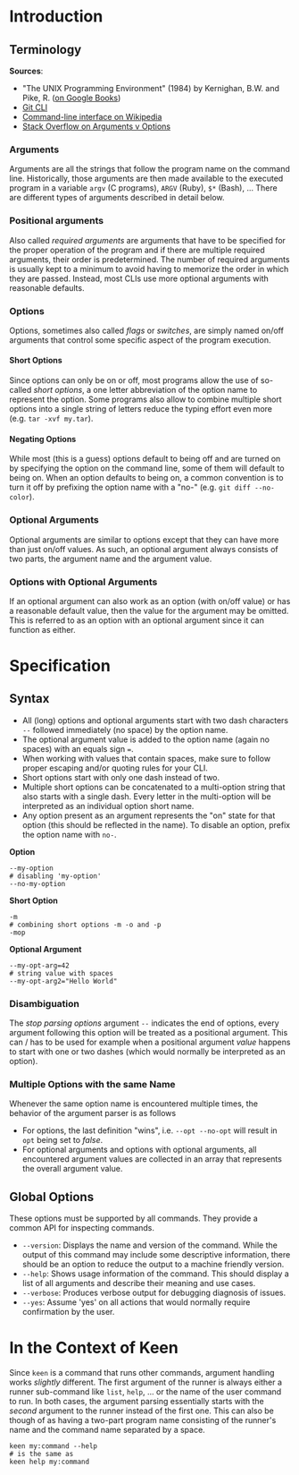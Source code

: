 
# Introduction



## Terminology
**Sources**:

* "The UNIX Programming Environment" (1984) by Kernighan, B.W. and Pike, R. ([on Google Books](https://books.google.ch/books?id=mcO0Vh9efE0C))
* [Git CLI](https://linux.die.net/man/7/gitcli)
* [Command-line interface on Wikipedia](https://en.wikipedia.org/wiki/Command-line_interface#Arguments)
* [Stack Overflow on Arguments v Options](http://stackoverflow.com/questions/12496900/the-difference-between-arguments-and-options-pertaining-to-the-linux-shell)

### Arguments
Arguments are all the strings that follow the program name on the command line. Historically, those arguments are then made available to the executed program in a variable `argv` (C programs), `ARGV` (Ruby), `$*` (Bash), ... There are different types of arguments described in detail below.

### Positional arguments
Also called _required arguments_ are arguments that have to be specified for the proper operation of the program and if there are multiple required arguments, their order is predetermined. The number of required arguments is usually kept to a minimum to avoid having to memorize the order in which they are passed. Instead, most CLIs use more optional arguments with reasonable defaults.

### Options
Options, sometimes also called _flags_ or _switches_, are simply named on/off arguments that control some specific aspect of the program execution.

#### Short Options
Since options can only be on or off, most programs allow the use of so-called _short options_, a one letter abbreviation of the option name to represent the option. Some programs also allow to combine multiple short options into a single string of letters reduce the typing effort even more (e.g. `tar -xvf my.tar`).

#### Negating Options
While most (this is a guess) options default to being off and are turned on by specifying the option on the command line, some of them will default to being on. When an option defaults to being on, a common convention is to turn it off by prefixing the option name with a "no-" (e.g. `git diff --no-color`).

### Optional Arguments
Optional arguments are similar to options except that they can have more than just on/off values. As such, an optional argument always consists of two parts, the argument name and the argument value.

### Options with Optional Arguments
If an optional argument can also work as an option (with on/off value) or has a reasonable default value, then the value for the argument may be omitted. This is referred to as an option with an optional argument since it can function as either.



# Specification

## Syntax
* All (long) options and optional arguments start with two dash characters `--` followed immediately (no space) by the option name.
* The optional argument value is added to the option name (again no spaces) with an equals sign `=`.
* When working with values that contain spaces, make sure to follow proper escaping and/or quoting rules for your CLI.
* Short options start with only one dash instead of two.
* Multiple short options can be concatenated to a multi-option string that also starts with a single dash. Every letter in the multi-option will be interpreted as an individual option short name.
* Any option present as an argument represents the "on" state for that option (this should be reflected in the name). To disable an option, prefix the option name with `no-`.

**Option**
```
--my-option
# disabling 'my-option'
--no-my-option
```

**Short Option**
```
-m
# combining short options -m -o and -p
-mop
```

**Optional Argument**
```
--my-opt-arg=42
# string value with spaces
--my-opt-arg2="Hello World"
```

### Disambiguation
The _stop parsing options_ argument `--` indicates the end of options, every argument following this option will be treated as a positional argument. This can / has to be used for example when a positional argument _value_ happens to start with one or two dashes (which would normally be interpreted as an option).

### Multiple Options with the same Name
Whenever the same option name is encountered multiple times, the behavior of the argument parser is as follows
* For options, the last definition "wins", i.e. `--opt --no-opt` will result in `opt` being set to _false_.
* For optional arguments and options with optional arguments, all encountered argument values are collected in an array that represents the overall argument value.


## Global Options
These options must be supported by all commands. They provide a common API for inspecting commands.

* `--version`: Displays the name and version of the command. While the output of this command may include some descriptive information, there should be an option to reduce the output to a machine friendly version.
* `--help`: Shows usage information of the command. This should display a list of all arguments and describe their meaning and use cases.
* `--verbose`: Produces verbose output for debugging diagnosis of issues.
* `--yes`: Assume 'yes' on all actions that would normally require confirmation by the user.



# In the Context of Keen

Since `keen` is a command that runs other commands, argument handling works _slightly_ different. The first argument of the runner is always either a runner sub-command like `list`, `help`, ... or the name of the user command to run. In both cases, the argument parsing essentially starts with the _second_ argument to the runner instead of the first one. This can also be though of as having a two-part program name consisting of the runner's name and the command name separated by a space.

```
keen my:command --help
# is the same as
keen help my:command
```
